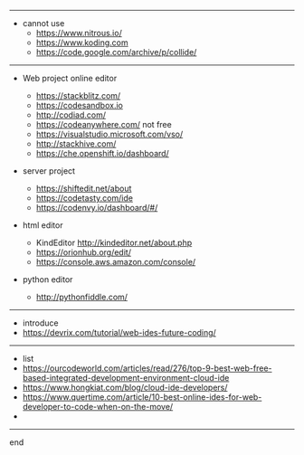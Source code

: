 
---

- cannot use
  - https://www.nitrous.io/
  - https://www.koding.com
  - https://code.google.com/archive/p/collide/

---

- Web project online editor
  - https://stackblitz.com/
  - https://codesandbox.io
  - http://codiad.com/
  - https://codeanywhere.com/ not free
  - https://visualstudio.microsoft.com/vso/
  - http://stackhive.com/
  - https://che.openshift.io/dashboard/

- server project  
  - https://shiftedit.net/about
  - https://codetasty.com/ide
  - https://codenvy.io/dashboard/#/

- html editor
  - KindEditor http://kindeditor.net/about.php
  - https://orionhub.org/edit/
  - https://console.aws.amazon.com/console/

- python editor
  - http://pythonfiddle.com/

---

- introduce
- https://devrix.com/tutorial/web-ides-future-coding/

---

- list
- https://ourcodeworld.com/articles/read/276/top-9-best-web-free-based-integrated-development-environment-cloud-ide
- https://www.hongkiat.com/blog/cloud-ide-developers/
- https://www.quertime.com/article/10-best-online-ides-for-web-developer-to-code-when-on-the-move/
- 

---

end
